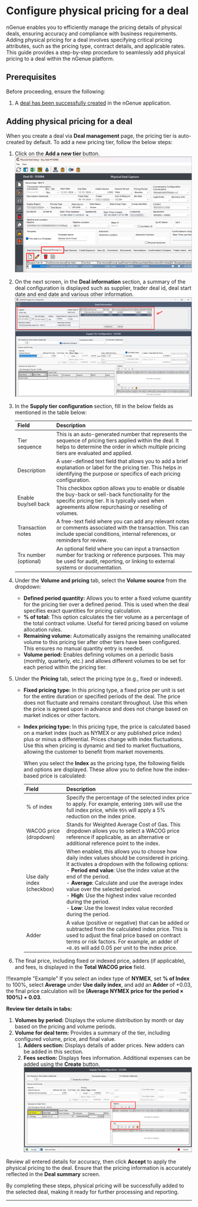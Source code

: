 # Configure physical pricing for a deal

nGenue enables you to efficiently manage the pricing details of physical deals, ensuring accuracy and compliance with business requirements. Adding physical pricing for a deal involves specifying critical pricing attributes, such as the pricing type, contract details, and applicable rates. This guide provides a step-by-step procedure to seamlessly add physical pricing to a deal within the nGenue platform.

## Prerequisites

Before proceeding, ensure the following:

1. A [deal has been successfully created](../deal_management/create_deal.md) in the nGenue application.

## Adding physical pricing for a deal

When you create a deal via **Deal management** page, the pricing tier is auto-created by default. To add a new pricing tier, follow the below steps:

1. Click on the **Add a new tier** button.
   ![alt text](./images/physical_pricing_1.png)

2. On the next screen, in the **Deal information** section, a summary of the deal configuration is displayed such as supplier, trader deal id, deal start date and end date and various other information.
![alt text](./images/physical_pricing_4.png)

2. In the **Supply tier configuration** section, fill in the below fields as mentioned in the table below:

      | **Field** | **Description** |
      |---|---|
      | Tier sequence        | This is an auto-generated number that represents the sequence of pricing tiers applied within the deal. It helps to determine the order in which multiple pricing tiers are evaluated and applied. |
      | Description          | A user-defined text field that allows you to add a brief explanation or label for the pricing tier. This helps in identifying the purpose or specifics of each pricing configuration. |
      | Enable buy/sell back | This checkbox option allows you to enable or disable the buy-back or sell-back functionality for the specific pricing tier. It is typically used when agreements allow repurchasing or reselling of volumes. |
      | Transaction notes    | A free-text field where you can add any relevant notes or comments associated with the transaction. This can include special conditions, internal references, or reminders for review. |
      | Trx number (optional)| An optional field where you can input a transaction number for tracking or reference purposes. This may be used for audit, reporting, or linking to external systems or documentation. |

3. Under the **Volume and pricing** tab, select the **Volume source** from the dropdown:
      * **Defined period quantity:** Allows you to enter a fixed volume quantity for the pricing tier over a defined period. This is used when the deal specifies exact quantities for pricing calculation.
      * **% of total:** This option calculates the tier volume as a percentage of the total contract volume. Useful for tiered pricing based on volume allocation rules.
      * **Remaining volume:** Automatically assigns the remaining unallocated volume to this pricing tier after other tiers have been configured. This ensures no manual quantity entry is needed.
      * **Volume period:** Enables defining volumes on a periodic basis (monthly, quarterly, etc.) and allows different volumes to be set for each period within the pricing tier.

4. Under the **Pricing** tab, select the pricing type (e.g., fixed or indexed).
      * **Fixed pricing type:** In this pricing type, a fixed price per unit is set for the entire duration or specified periods of the deal. The price does not fluctuate and remains constant throughout. Use this when the price is agreed upon in advance and does not change based on market indices or other factors.
      * **Index pricing type:** In this pricing type, the price is calculated based on a market index (such as NYMEX or any published price index) plus or minus a differential. Prices change with index fluctuations. Use this when pricing is dynamic and tied to market fluctuations, allowing the customer to benefit from market movements.
      
         When you select the **Index** as the pricing type, the following fields and options are displayed. These allow you to define how the index-based price is calculated:
      
         | **Field** | **Description** |
         |---|---|
         | % of index              | Specify the percentage of the selected index price to apply. For example, entering `100%` will use the full index price, while `95%` will apply a 5% reduction on the index price. |
         | WACOG price (dropdown)  | Stands for Weighted Average Cost of Gas. This dropdown allows you to select a WACOG price reference if applicable, as an alternative or additional reference point to the index.   |
         | Use daily index (checkbox) | When enabled, this allows you to choose how daily index values should be considered in pricing. It activates a dropdown with the following options: <br> - **Period end value**: Use the index value at the end of the period. <br> - **Average**: Calculate and use the average index value over the selected period. <br> - **High**: Use the highest index value recorded during the period. <br> - **Low**: Use the lowest index value recorded during the period. |
         | Adder | A value (positive or negative) that can be added or subtracted from the calculated index price. This is used to adjust the final price based on contract terms or risk factors. For example, an adder of `+0.05` will add 0.05 per unit to the index price. |

3. The final price, including fixed or indexed price, adders (if applicable), and fees, is displayed in the **Total WACOG price** field.

!!!example "Example"
      If you select an index type of **NYMEX**, set **% of Index** to 100%, select **Average** under **Use daily index**, and add an **Adder** of +0.03, the final price calculation will be **(Average NYMEX price for the period × 100%) + 0.03**.

**Review tier details in tabs:**

1. **Volumes by period:** Displays the volume distribution by month or day based on the pricing and volume periods.
2. **Volume for deal term:** Provides a summary of the tier, including configured volume, price, and final value.
   1. **Adders section:** Displays details of adder prices. New adders can be added in this section.
   2. **Fees section:** Displays fees information. Additional expenses can be added using the **Create** button.
      ![alt text](./images/physical_pricing_3.png)
      
Review all entered details for accuracy, then click **Accept** to apply the physical pricing to the deal. Ensure that the pricing information is accurately reflected in the **Deal summary** screen.

By completing these steps, physical pricing will be successfully added to the selected deal, making it ready for further processing and reporting.

---
